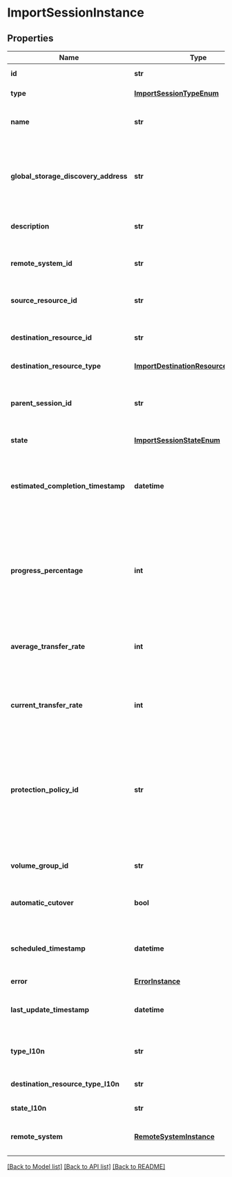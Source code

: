 # ImportSessionInstance

## Properties
Name | Type | Description | Notes
------------ | ------------- | ------------- | -------------
**id** | **str** | Unique identifier of the import session. | [optional] 
**type** | [**ImportSessionTypeEnum**](ImportSessionTypeEnum.md) |  Was added in version 1.0.2. | [optional] 
**name** | **str** | User-specified name of the import session.  This property supports case-insensitive filtering. | [optional] 
**global_storage_discovery_address** | **str** | Global storage discovery iSCSI ip address that will be used for import workflow. The address can be an IPv4 address or FQDN (Fully Qualified Domain Name). Was added in version 3.0.0.0. | [optional] 
**description** | **str** | User-specified description of the import session. | [optional] 
**remote_system_id** | **str** | Unique identifier of the storage system that contains the source volume or consistency group to be imported. | [optional] 
**source_resource_id** | **str** | Unique identifier of the volume or consistency group to be imported. | [optional] 
**destination_resource_id** | **str** | Unique identifier of the destination volume or volume group created as part of the import process. | [optional] 
**destination_resource_type** | [**ImportDestinationResourceTypeEnum**](ImportDestinationResourceTypeEnum.md) |  | [optional] 
**parent_session_id** | **str** | For a volume that is part of a consistency group import, this value is the session identifier of the import session. For an individual volume import, this value is null. | [optional] 
**state** | [**ImportSessionStateEnum**](ImportSessionStateEnum.md) |  | [optional] 
**estimated_completion_timestamp** | **datetime** | When the import is in the Copy_In_Progress state, this value indicates the estimated time at which the data copy will complete. Before the import is in the Copy_In_Progress state, the value is null. | [optional] 
**progress_percentage** | **int** | When the import is in the Copy_In_Progress state, this value indicates the completion percent for the import. Before the import is in the Copy_In_Progress state, this value is 0. After the cutover or if there is a failure, this value is null. | [optional] 
**average_transfer_rate** | **int** | Average transfer rate of a data import operation in bytes/sec over the whole copy period. Before and after the import is in the Copy_In_Progress state, this value is null. | [optional] 
**current_transfer_rate** | **int** | Current transfer rate of a data import operation in bytes/sec. Before and after the import is in the Copy_In_Progress state, this value is null. | [optional] 
**protection_policy_id** | **str** | Unique identifier of the local protection policy in the PowerStore storage system that will be applied on an imported destination volume or consistency group after cutover. Only snapshot policies are supported in an import. Once the import completes, you can add a replication policy. | [optional] 
**volume_group_id** | **str** | Unique identifier of the volume group to which the destination volume will be added, if any. | [optional] 
**automatic_cutover** | **bool** | Indicates whether the import session cutover is manual (true) or automatic (false). | [optional] [default to False]
**scheduled_timestamp** | **datetime** | Date and time at which the import session is scheduled to run. The date is specified in ISO 8601 format with the time expressed in UTC format. | [optional] 
**error** | [**ErrorInstance**](ErrorInstance.md) |  | [optional] 
**last_update_timestamp** | **datetime** | Date and time when was the import was last updated. This value is updated each time the import job updates. | [optional] 
**type_l10n** | **str** | Localized message string corresponding to type Was added in version 1.0.2. | [optional] 
**destination_resource_type_l10n** | **str** | Localized message string corresponding to destination_resource_type | [optional] 
**state_l10n** | **str** | Localized message string corresponding to state | [optional] 
**remote_system** | [**RemoteSystemInstance**](RemoteSystemInstance.md) | This is the embeddable reference form of remote_system_id attribute. | [optional] 

[[Back to Model list]](../README.md#documentation-for-models) [[Back to API list]](../README.md#documentation-for-api-endpoints) [[Back to README]](../README.md)


